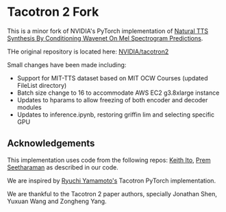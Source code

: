 # Tacotron 2 Fork

This is a minor fork of NVIDIA's PyTorch implementation of [Natural TTS Synthesis By Conditioning
Wavenet On Mel Spectrogram Predictions](https://arxiv.org/pdf/1712.05884.pdf). 

THe original repository is located here:
[NVIDIA/tacotron2](https://github.com/NVIDIA/tacotron2)

Small changes have been made including:

- Support for MIT-TTS dataset based on MIT OCW Courses (updated FileList directory)
- Batch size change to 16 to accommodate AWS EC2 g3.8xlarge instance
- Updates to hparams to allow freezing of both encoder and decoder modules
- Updates to inference.ipynb, restoring griffin lim and selecting specific GPU



## Acknowledgements
This implementation uses code from the following repos: [Keith
Ito](https://github.com/keithito/tacotron/), [Prem
Seetharaman](https://github.com/pseeth/pytorch-stft) as described in our code.

We are inspired by [Ryuchi Yamamoto's](https://github.com/r9y9/tacotron_pytorch)
Tacotron PyTorch implementation.

We are thankful to the Tacotron 2 paper authors, specially Jonathan Shen, Yuxuan
Wang and Zongheng Yang.


[WaveGlow]: https://drive.google.com/file/d/1WsibBTsuRg_SF2Z6L6NFRTT-NjEy1oTx/view?usp=sharing
[Tacotron 2]: https://drive.google.com/file/d/1c5ZTuT7J08wLUoVZ2KkUs_VdZuJ86ZqA/view?usp=sharing
[pytorch 1.0]: https://github.com/pytorch/pytorch#installation
[website]: https://nv-adlr.github.io/WaveGlow
[ignored]: https://github.com/NVIDIA/tacotron2/blob/master/hparams.py#L22
[Apex]: https://github.com/nvidia/apex
[AMP]: https://github.com/NVIDIA/apex/tree/master/apex/amp
